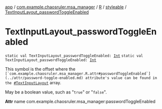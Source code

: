 [app](../../../index.md) / [com.example.chaosruler.msa_manager](../../index.md) / [R](../index.md) / [styleable](index.md) / [TextInputLayout_passwordToggleEnabled](.)

# TextInputLayout_passwordToggleEnabled

`static val TextInputLayout_passwordToggleEnabled: `[`Int`](https://kotlinlang.org/api/latest/jvm/stdlib/kotlin/-int/index.html)
`static val TextInputLayout_passwordToggleEnabled: `[`Int`](https://kotlinlang.org/api/latest/jvm/stdlib/kotlin/-int/index.html)

This symbol is the offset where the ``[`com.example.chaosruler.msa_manager.R.attr#passwordToggleEnabled`](../attr/password-toggle-enabled.md) attribute's value can be found in the ``[`#TextInputLayout`](-text-input-layout.md) array.

May be a boolean value, such as "`true`" or "`false`".

**Attr**
name com.example.chaosruler.msa_manager:passwordToggleEnabled

